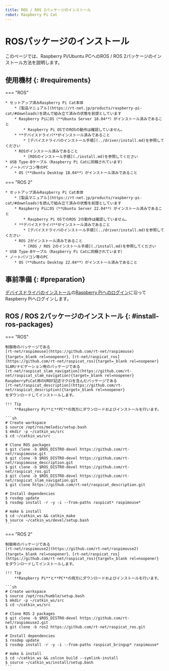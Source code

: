 ```yaml
---
title: ROS / ROS 2パッケージのインストール
robot: Raspberry Pi Cat
---
```


# ROSパッケージのインストール

このページでは、Raspberry Pi/Ubuntu PCへのROS / ROS 2パッケージのインストール方法を説明します。

## 使用機材 {: #requirements}

=== "ROS"

    * セットアップ済みRaspberry Pi Cat本体
        * [製品マニュアル](https://rt-net.jp/products/raspberry-pi-cat/#downloads)を読んで組み立て済みの状態を前提としています
        * Raspberry PiにOS（**Ubuntu Server 18.04**）がインストール済みであること
            * Raspberry Pi OSでのROSの動作は確認していません。
        * **デバイスドライバ**がインストール済みであること
            * [デバイスドライバのインストール手順](../driver/install.md)を参照してください
        * ROSがインストール済みであること
            * [ROSのインストール手順](./install.md)を参照してください
    * USB Type-Bケーブル（Raspberry Pi Catに同梱されています）
    * ノートパソコン等のPC
        * OS（**Ubuntu Desktop 18.04**）がインストール済みであること

=== "ROS 2"

    * セットアップ済みRaspberry Pi Cat本体
        * [製品マニュアル](https://rt-net.jp/products/raspberry-pi-cat/#downloads)を読んで組み立て済みの状態を前提としています
        * Raspberry PiにOS（**Ubuntu Server 22.04**）がインストール済みであること
            * Raspberry Pi OSでのROS 2の動作は確認していません。
        * **デバイスドライバ**がインストール済みであること
            * [デバイスドライバのインストール手順](../driver/install.md)を参照してください
        * ROS 2がインストール済みであること
            * [ROS / ROS 2のインストール手順](./install.md)を参照してください
    * USB Type-Bケーブル（Raspberry Pi Catに同梱されています）
    * ノートパソコン等のPC
        * OS（**Ubuntu Desktop 22.04**）がインストール済みであること

## 事前準備 {: #preparation}

[デバイスドライバのインストール](../driver/install.md)の[Raspberry Piへのログイン](../driver/install.md#raspberry-pi-login)に沿ってRaspberry Piへログインします。

## ROS / ROS 2パッケージのインストール {: #install-ros-packages}

=== "ROS"

    制御用のパッケージである
    [rt-net/raspimouse](https://github.com/rt-net/raspimouse){target=_blank rel=noopener}、[rt-net/raspicat_ros](https://github.com/rt-net/raspicat_ros){target=_blank rel=noopener}  
    SLAM/ナビゲーション用のパッケージである
    [rt-net/raspicat_slam_navigation](https://github.com/rt-net/raspicat_slam_navigation){target=_blank rel=noopener}  
    RaspberryPiCat用のURDF記述マクロを含んだパッケージである
    [rt-net/raspicat_description](https://github.com/rt-net/raspicat_description){target=_blank rel=noopener}  
    をダウンロードしてインストールします。

    !!! Tip
        **Raspberry Pi**と**PC**の両方にダウンロードおよびインストールを行います。

    ```sh
    # Create workspace
    $ source /opt/ros/melodic/setup.bash
    $ mkdir -p ~/catkin_ws/src
    $ cd ~/catkin_ws/src

    # Clone ROS packages
    $ git clone -b $ROS_DISTRO-devel https://github.com/rt-net/raspimouse.git
    $ git clone -b $ROS_DISTRO-devel https://github.com/rt-net/raspimouse_description.git
    $ git clone -b $ROS_DISTRO-devel https://github.com/rt-net/raspicat_ros.git
    $ git clone -b $ROS_DISTRO-devel https://github.com/rt-net/raspicat_slam_navigation.git
    $ git clone https://github.com/rt-net/raspicat_description.git

    # Install dependencies
    $ rosdep update
    $ rosdep install -r -y -i --from-paths raspicat* raspimouse*

    # make & install
    $ cd ~/catkin_ws && catkin_make
    $ source ~/catkin_ws/devel/setup.bash
    ```

=== "ROS 2"

    制御用のパッケージである
    [rt-net/raspimouse2](https://github.com/rt-net/raspimouse2){target=_blank rel=noopener}、[rt-net/raspicat_ros](https://github.com/rt-net/raspicat_ros){target=_blank rel=noopener}  
    をダウンロードしてインストールします。

    !!! Tip
        **Raspberry Pi**と**PC**の両方にダウンロードおよびインストールを行います。

    ```sh
    # Create workspace
    $ source /opt/ros/humble/setup.bash
    $ mkdir -p ~/catkin_ws/src
    $ cd ~/catkin_ws/src

    # Clone ROS 2 packages
    $ git clone -b $ROS_DISTRO-devel https://github.com/rt-net/raspimouse2.git
    $ git clone -b ros2 https://github.com/rt-net/raspicat_ros.git

    # Install dependencies
    $ rosdep update
    $ rosdep install -r -y -i --from-paths raspicat_bringup* raspimouse*

    # make & install
    $ cd ~/catkin_ws && colcon build --symlink-install
    $ source ~/catkin_ws/install/setup.bash
    ```